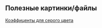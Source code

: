 ## Полезные картинки/файлы

[Коэффиценты для серого цвета](https://docs.opencv.org/3.4/de/d25/imgproc_color_conversions.html)